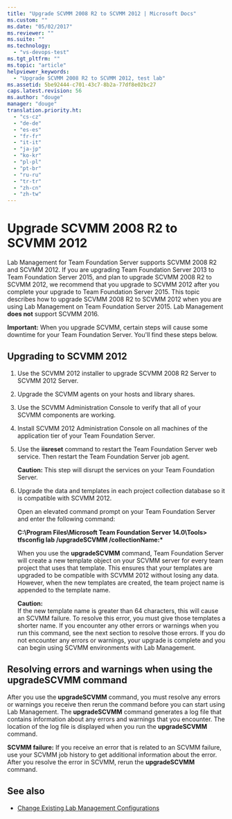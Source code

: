 ```yaml
---
title: "Upgrade SCVMM 2008 R2 to SCVMM 2012 | Microsoft Docs"
ms.custom: ""
ms.date: "05/02/2017"
ms.reviewer: ""
ms.suite: ""
ms.technology: 
  - "vs-devops-test"
ms.tgt_pltfrm: ""
ms.topic: "article"
helpviewer_keywords: 
  - "Upgrade SCVMM 2008 R2 to SCVMM 2012, test lab"
ms.assetid: 5be92444-c701-43c7-8b2a-77df8e02bc27
caps.latest.revision: 56
ms.author: "douge"
manager: "douge"
translation.priority.ht: 
  - "cs-cz"
  - "de-de"
  - "es-es"
  - "fr-fr"
  - "it-it"
  - "ja-jp"
  - "ko-kr"
  - "pl-pl"
  - "pt-br"
  - "ru-ru"
  - "tr-tr"
  - "zh-cn"
  - "zh-tw"
---
```

# Upgrade SCVMM 2008 R2 to SCVMM 2012

Lab Management for Team Foundation Server supports 
SCVMM 2008 R2 and SCVMM 2012. If you are upgrading 
Team Foundation Server 2013 to Team Foundation 
Server 2015, and plan to upgrade SCVMM 2008 R2 to 
SCVMM 2012, we recommend that you upgrade to SCVMM 
2012 after you complete your upgrade to Team 
Foundation Server 2015. This topic describes how 
to upgrade SCVMM 2008 R2 to SCVMM 2012 when you are 
using Lab Management on Team Foundation Server 2015.
Lab Management **does not** support SCVMM 2016. 

**Important:**  When you upgrade SCVMM, certain 
steps will cause some downtime for your Team 
Foundation Server. You'll find these steps below.

## Upgrading to SCVMM 2012

1. Use the SCVMM 2012 installer to upgrade SCVMM 
   2008 R2 Server to SCVMM 2012 Server.

1. Upgrade the SCVMM agents on your hosts and 
   library shares.

1. Use the SCVMM Administration Console to verify 
   that all of your SCVMM components are working.

1. Install SCVMM 2012 Administration Console on 
   all machines of the application tier of your Team 
   Foundation Server.

1. Use the **iisreset** command to restart the 
   Team Foundation Server web service. Then restart 
   the Team Foundation Server job agent.

   **Caution:** This step will disrupt the services 
   on your Team Foundation Server.

1. Upgrade the data and templates in each project 
   collection database so it is compatible with SCVMM 
   2012.

   Open an elevated command prompt on your Team 
   Foundation Server and enter the following command:

   **C:\\Program Files\\Microsoft Team Foundation 
   Server 14.0\\Tools\> tfsconfig lab /upgradeSCVMM /collectionName:\***

   When you use the **upgradeSCVMM** command, Team 
   Foundation Server will create a new template object 
   on your SCVMM server for every team project that 
   uses that template. This ensures that your templates
   are upgraded to be compatible with SCVMM 2012 
   without losing any data. However, when the new 
   templates are created, the team project name is 
   appended to the template name.

   **Caution:**  
   If the new template name is greater than 64 
   characters, this will cause an SCVMM failure. To 
   resolve this error, you must give those templates a 
   shorter name. If you encounter any other errors or 
   warnings when you run this command, see the next 
   section to resolve those errors. If you do not 
   encounter any errors or warnings, your upgrade is 
   complete and you can begin using SCVMM environments 
   with Lab Management.

## Resolving errors and warnings when using the upgradeSCVMM command

After you use the **upgradeSCVMM** command, you 
must resolve any errors or warnings you receive 
then rerun the command before you can start using 
Lab Management. The **upgradeSCVMM** command 
generates a log file that contains information 
about any errors and warnings that you encounter. 
The location of the log file is displayed when you 
run the **upgradeSCVMM** command.

**SCVMM failure:** If you receive an error that is 
related to an SCVMM failure, use your SCVMM job 
history to get additional information about the 
error. After you resolve the error in SCVMM, rerun 
the **upgradeSCVMM** command.

## See also

* [Change Existing Lab Management Configurations](https://msdn.microsoft.com/library/ee704508%28v=vs.140%29.aspx)
